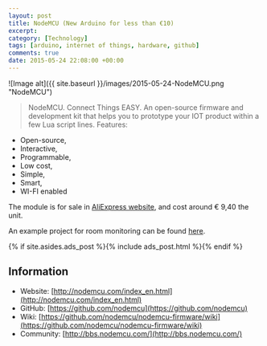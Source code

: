 ```yaml
---
layout: post
title: NodeMCU (New Arduino for less than €10)
excerpt:
category: [Technology]
tags: [arduino, internet of things, hardware, github]
comments: true
date: 2015-05-24 22:08:00 +00:00
---
```


![Image alt]({{ site.baseurl }}/images/2015-05-24-NodeMCU.png "NodeMCU")

>NodeMCU. Connect Things EASY. An open-source firmware and development kit that helps you to prototype 
your IOT product within a few Lua script lines. Features: 

<!-- more -->

+ Open-source, 
+ Interactive, 
+ Programmable, 
+ Low cost, 
+ Simple, 
+ Smart, 
+ WI-FI enabled

The module is for sale in [AliExpress website](http://www.aliexpress.com/item/New-Wireless-module-NodeMcu-Lua-WIFI-Internet-of-Things-development-board-based-ESP8266-with-pcb-Antenna/32299982691.html),
and cost around € 9,40 the unit.

An example project for room monitoring can be found [here](https://thunderace94.wordpress.com/2015/01/27/project-room-monitoring/).

{% if site.asides.ads_post    %}{% include ads_post.html      %}{% endif %}

## Information

- Website: [http://nodemcu.com/index_en.html](http://nodemcu.com/index_en.html)
- GitHub: [https://github.com/nodemcu](https://github.com/nodemcu)
- Wiki: [https://github.com/nodemcu/nodemcu-firmware/wiki](https://github.com/nodemcu/nodemcu-firmware/wiki)
- Community: [http://bbs.nodemcu.com/](http://bbs.nodemcu.com/)
